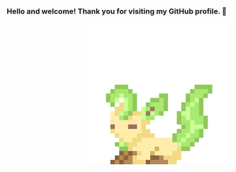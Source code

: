 ### Hello and welcome! Thank you for visiting my GitHub profile. 👋
<p align="right">
  <img src="gif.gif">
</p>
